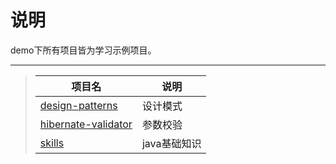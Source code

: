 # 说明
demo下所有项目皆为学习示例项目。

-----
>| 项目名 | 说明 | 
>| - | - | 
>| [design-patterns](https://github.com/luckyQing/demo#805ff504dd6f5f5ffdb399737f2a1318-9428e7ba2939fb523116c5f5e8c0900bf79e2b8e) | 设计模式 | 
>| [hibernate-validator](https://github.com/luckyQing/demo#b7cf3ac66a305ead7159053ddba34327-b2d35e6aa098413e5d6c2d68fa32d7226b2078ae) | 参数校验 | 
>| [skills](https://github.com/luckyQing/demo#a658279f9b983958149f31e4d8487673-80d8535c381057cbc6bbd9e057784c2ae73062d8) | java基础知识 | 



